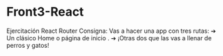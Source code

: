 # Front3-React
Ejercitación React Router
Consigna:
Vas a hacer una app con tres rutas:
➔ Un clásico Home o página de inicio .
➔ ¡Otras dos que las vas a llenar de perros y gatos!
